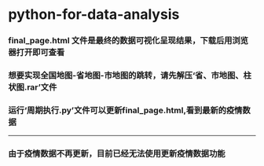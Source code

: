 # python-for-data-analysis
### final_page.html 文件是最终的数据可视化呈现结果，下载后用浏览器打开即可查看
### 想要实现全国地图-省地图-市地图的跳转，请先解压‘省、市地图、柱状图.rar’文件
### 运行‘周期执行.py’文件可以更新final_page.html,看到最新的疫情数据
----------------------------------
### 由于疫情数据不再更新，目前已经无法使用更新疫情数据功能
